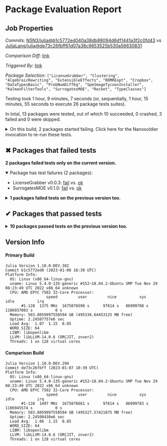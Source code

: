 # Package Evaluation Report

## Job Properties

*Commits:* [N5N3/julia@b1c5772ed040a38db88094d6d11441a3f2c0fd43](https://github.com/N5N3/julia/commit/b1c5772ed040a38db88094d6d11441a3f2c0fd43) vs [JuliaLang/julia@de73c26fbff61d07a38c9653525b530a56630831](https://github.com/JuliaLang/julia/commit/de73c26fbff61d07a38c9653525b530a56630831)

*Comparison Diff:* [link](https://github.com/JuliaLang/julia/compare/de73c26fbff61d07a38c9653525b530a56630831..N5N3/julia:b1c5772ed040a38db88094d6d11441a3f2c0fd43)

*Triggered By:* [link](https://github.com/JuliaLang/julia/pull/48167#issuecomment-1374875924)

*Package Selection:* `["LicenseGrabber", "Clustering", "AlgebraicRewriting", "ExtensibleEffects", "RDMREopt", "Cropbox", "DataTypesBasic", "ProbNumDiffEq", "SpmImageTycoonInstaller", "KalmanFilterTools", "SurrogatesMOE", "Rocket", "TypeClasses"]`

Testing took 1 hour, 9 minutes, 7 seconds (or, sequentially, 1 hour, 15 minutes, 55 seconds to execute 26 package tests suites).

In total, 13 packages were tested, out of which 10 succeeded, 0 crashed, 3 failed and 0 were skipped.


<details><summary>On this build, 2 packages started failing. Click here for the Nanosoldier invocation to re-run these tests.</summary>
<p>

```
@nanosoldier `runtests(["LicenseGrabber", "SurrogatesMOE"])`
```

</p>
</details>


## ✖ Packages that failed tests

**2 packages failed tests only on the current version.**

<details open><summary>Package has test failures (2 packages):</summary>
<p>


- LicenseGrabber v0.0.3: [fail](https://s3.amazonaws.com/julialang-reports/nanosoldier/pkgeval/by_hash/b1c5772_vs_de73c26/LicenseGrabber.primary.log) vs. [ok](https://s3.amazonaws.com/julialang-reports/nanosoldier/pkgeval/by_hash/b1c5772_vs_de73c26/LicenseGrabber.against.log)
- SurrogatesMOE v0.1.0: [fail](https://s3.amazonaws.com/julialang-reports/nanosoldier/pkgeval/by_hash/b1c5772_vs_de73c26/SurrogatesMOE.primary.log) vs. [ok](https://s3.amazonaws.com/julialang-reports/nanosoldier/pkgeval/by_hash/b1c5772_vs_de73c26/SurrogatesMOE.against.log)

</p>
</details>

<details><summary><strong>1 packages failed tests on the previous version too.</strong></summary>
<p>

<details open><summary>Test duration exceeded the time limit (1 packages):</summary>
<p>


- [ProbNumDiffEq v0.8.6](https://s3.amazonaws.com/julialang-reports/nanosoldier/pkgeval/by_hash/b1c5772_vs_de73c26/ProbNumDiffEq.primary.log)

</p>
</details>

</p>
</details>


## ✔ Packages that passed tests

<details><summary><strong>10 packages passed tests on the previous version too.</strong></summary>
<p>

- [AlgebraicRewriting v0.1.0](https://s3.amazonaws.com/julialang-reports/nanosoldier/pkgeval/by_hash/b1c5772_vs_de73c26/AlgebraicRewriting.primary.log)
- [Clustering v0.14.3](https://s3.amazonaws.com/julialang-reports/nanosoldier/pkgeval/by_hash/b1c5772_vs_de73c26/Clustering.primary.log)
- [Cropbox v0.3.37](https://s3.amazonaws.com/julialang-reports/nanosoldier/pkgeval/by_hash/b1c5772_vs_de73c26/Cropbox.primary.log)
- [DataTypesBasic v2.0.2](https://s3.amazonaws.com/julialang-reports/nanosoldier/pkgeval/by_hash/b1c5772_vs_de73c26/DataTypesBasic.primary.log)
- [ExtensibleEffects v1.1.1](https://s3.amazonaws.com/julialang-reports/nanosoldier/pkgeval/by_hash/b1c5772_vs_de73c26/ExtensibleEffects.primary.log)
- [KalmanFilterTools v0.1.3](https://s3.amazonaws.com/julialang-reports/nanosoldier/pkgeval/by_hash/b1c5772_vs_de73c26/KalmanFilterTools.primary.log)
- [RDMREopt v0.1.0](https://s3.amazonaws.com/julialang-reports/nanosoldier/pkgeval/by_hash/b1c5772_vs_de73c26/RDMREopt.primary.log)
- [Rocket v1.6.0](https://s3.amazonaws.com/julialang-reports/nanosoldier/pkgeval/by_hash/b1c5772_vs_de73c26/Rocket.primary.log)
- [SpmImageTycoonInstaller v0.2.1](https://s3.amazonaws.com/julialang-reports/nanosoldier/pkgeval/by_hash/b1c5772_vs_de73c26/SpmImageTycoonInstaller.primary.log)
- [TypeClasses v1.1.0](https://s3.amazonaws.com/julialang-reports/nanosoldier/pkgeval/by_hash/b1c5772_vs_de73c26/TypeClasses.primary.log)

</p>
</details>


## Version Info

#### Primary Build

```
Julia Version 1.10.0-DEV.302
Commit b1c5772ed0 (2023-01-08 16:30 UTC)
Platform Info:
  OS: Linux (x86_64-linux-gnu)
  uname: Linux 5.4.0-135-generic #152~18.04.2-Ubuntu SMP Tue Nov 29 08:23:49 UTC 2022 x86_64 unknown
  CPU: AMD EPYC 7502 32-Core Processor: 
                  speed         user         nice          sys         idle          irq
       #1-128  1375 MHz  1675876598 s      97614 s   86999708 s  1106937003 s          0 s
  Memory: 503.8059997558594 GB (495336.64453125 MB free)
  Uptime: 2.24507757e6 sec
  Load Avg:  1.07  1.15  0.85
  WORD_SIZE: 64
  LIBM: libopenlibm
  LLVM: libLLVM-14.0.6 (ORCJIT, znver2)
  Threads: 1 on 128 virtual cores

```

#### Comparison Build

```
Julia Version 1.10.0-DEV.294
Commit de73c26fbff (2023-01-07 10:39 UTC)
Platform Info:
  OS: Linux (x86_64-linux-gnu)
  uname: Linux 5.4.0-135-generic #152~18.04.2-Ubuntu SMP Tue Nov 29 08:23:49 UTC 2022 x86_64 unknown
  CPU: AMD EPYC 7502 32-Core Processor: 
                  speed         user         nice          sys         idle          irq
       #1-128  1497 MHz  1675876661 s      97614 s   86999783 s  1106945574 s          0 s
  Memory: 503.8059997558594 GB (495327.57421875 MB free)
  Uptime: 2.24508438e6 sec
  Load Avg:  1.06  1.15  0.85
  WORD_SIZE: 64
  LIBM: libopenlibm
  LLVM: libLLVM-14.0.6 (ORCJIT, znver2)
  Threads: 1 on 128 virtual cores

```
<!-- Generated on 2023-01-08T12:57:24.255 -->
